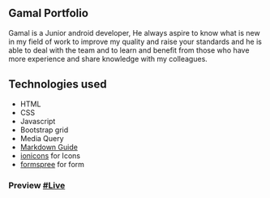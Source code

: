 ## Gamal Portfolio
Gamal is a Junior android developer, He always aspire to know what is new in my field of work to improve my quality and raise your standards and he is able to deal with the team and to learn and benefit from those who have more experience and share knowledge with my colleagues.

## Technologies used
- HTML
- CSS
- Javascript
- Bootstrap grid
- Media Query
- [Markdown Guide](https://www.markdownguide.org)
- [ionicons](https://ionic.io/ionicons) for Icons
- [formspree](https://www.formspree.io) for form

### Preview [#Live](https://www.formspree.io)
